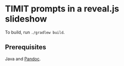 # TIMIT prompts in a reveal.js slideshow

To build, run `./gradlew build`.

## Prerequisites

Java and [Pandoc](http://pandoc.org/).
